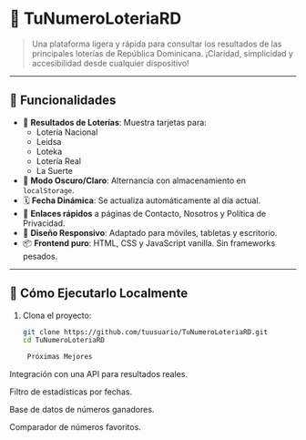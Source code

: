 # 🎰 TuNumeroLoteriaRD

> Una plataforma ligera y rápida para consultar los resultados de las principales loterías de República Dominicana. ¡Claridad, simplicidad y accesibilidad desde cualquier dispositivo!

---

## 📌 Funcionalidades

- 🔄 **Resultados de Loterías**: Muestra tarjetas para:
  - Lotería Nacional
  - Leidsa
  - Loteka
  - Lotería Real
  - La Suerte
- 🌙 **Modo Oscuro/Claro**: Alternancia con almacenamiento en `localStorage`.
- 🗓️ **Fecha Dinámica**: Se actualiza automáticamente al día actual.
- 🔗 **Enlaces rápidos** a páginas de Contacto, Nosotros y Política de Privacidad.
- 📱 **Diseño Responsivo**: Adaptado para móviles, tabletas y escritorio.
- 📦 **Frontend puro**: HTML, CSS y JavaScript vanilla. Sin frameworks pesados.

---

## 🚀 Cómo Ejecutarlo Localmente

1. Clona el proyecto:
   ```bash
   git clone https://github.com/tuusuario/TuNumeroLoteriaRD.git
   cd TuNumeroLoteriaRD

    Próximas Mejores
 Integración con una API para resultados reales.

 Filtro de estadísticas por fechas.

 Base de datos de números ganadores.

 Comparador de números favoritos.


